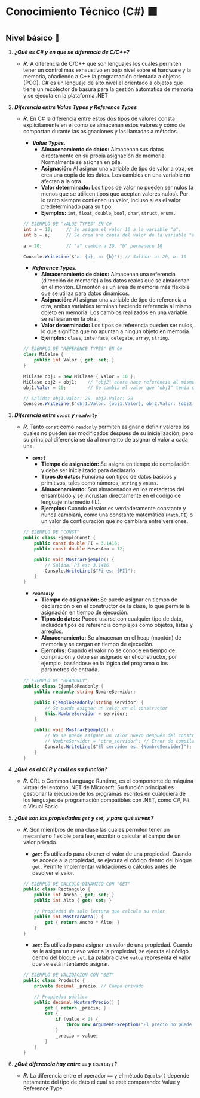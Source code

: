 # Conocimiento Técnico (C#) :purple_square:

## Nivel básico :checkered_flag:

1. **_¿Qué es C# y en que se diferencia de C/C++?_**
    - **_R._** A diferencia de C/C++ que son lenguajes los cuales permiten tener un control más exhaustivo en bajo nivel sobre el hardware y la memoria, añadiendo a C++ la programación orientada a objetos (POO). C# es un lenguaje de alto nivel el orientado a objetos que tiene un recolector de basura para la gestión automatica de memoria y se ejecuta en la plataforma .NET

2. **_Diferencia entre Value Types y Reference Types_**
    - **_R._** En C# la diferencia entre estos dos tipos de valores consta explicitamente en el como se almacenan estos valores y cómo de comportan durante las asignaciones y las llamadas a métodos.
        - **_Value Types._**
            - **Almacenamiento de datos:** Almacenan sus datos directamente en su propia asignación de memoria. Normalmente se asignan en pila.
            - **Asignación:** Al asignar una variable de tipo de valor a otra, se crea una copia de los datos. Los cambios en una variable no afectan a la otra.
            - **Valor determinado:** Los tipos de valor no pueden ser nulos (a menos que se utilicen tipos que aceptan valores nulos). Por lo tanto siempre contienen un valor, incluso si es el valor predeterminado para su tipo.
            - **Ejemplos:** `int`, `float`, `double`, `bool`, `char`, `struct`, `enums`.

        ```cs
        // EJEMPLO DE "VALUE TYPES" EN C#
        int a = 10;     // Se asigna el valor 10 a la variable "a".
        int b = a;      // Se crea una copia del valor de la variable "a" en la variable "b".

        a = 20;         // "a" cambia a 20, "b" permanece 10

        Console.WriteLine($"a: {a}, b: {b}"); // Salida: a: 20, b: 10
        ```

        - **_Reference Types._**
            - **Almacenamiento de datos:** Almacenan una referencia (dirección de memoria) a los datos reales que se almacenan en el montón. El montón es un área de memoria más flexible que se utiliza para datos dinámicos.
            - **Asignación:** Al asignar una variable de tipo de referencia a otra, ambas variables terminan haciendo referencia al mismo objeto en memoria. Los cambios realizados en una variable se reflejarán en la otra.
            - **Valor determinado:** Los tipos de referencia pueden ser nulos, lo que significa que no apuntan a ningún objeto en memoria.
            - **Ejemplos:** `class`, `interface`, `delegate`, `array`, `string`.

        ```cs
        // EJEMPLO DE "REFERENCE TYPES" EN C#
        class MiCalse {
            public int Valor { get; set; }
        }

        MiClase obj1 = new MiClase { Valor = 10 };
        MiClase obj2 = obj1;    // "obj2" ahora hace referencia al mismo objeto que "obj1"
        obj1.Valor = 20;        // Se cambia el valor que "obj1" tenia con anterioridad

        // Salida: obj1.Valor: 20, obj2.Valor: 20
        Console.WriteLine($"obj1.Valor: {obj1.Valor}, obj2.Valor: {obj2.Valor}");
        ```

3. **_Diferencia entre `const` y `readonly`_**
    - **_R._** Tanto `const` como `readonly` permiten asignar o definir valores los cuales no pueden ser modificados después de su inicialización, pero su principal diferencia se da al momento de asignar el valor a cada una.
        - **_`const`_**
            - **Tiempo de asignación:** Se asigna en tiempo de compilación y debe ser inicializado para declararlo.
            - **Tipos de datos:** Funciona con tipos de datos básicos y primitivos, tales como números, `string` y `enums`.
            - **Almacenamiento:** Son almacenados en los metadatos del ensamblado y se incrustan directamente en el código de lenguaje intermedio (IL).
            - **Ejemplos:** Cuando el valor es verdaderamente constante y nunca cambiará, como una constante matemática (`Math.PI`) o un valor de configuración que no cambiará entre versiones.

        ```cs
        // EJEMPLO DE "CONST"
        public class EjemploConst {
            public const double PI = 3.1416;
            public const double MesesAno = 12;

            public void MostrarEjemplo() {
                // Salida: Pi es: 3.1416
                Console.WriteLine($"Pi es: {PI}");
            }
        }
        ```

        - **_`readonly`_**
            - **Tiempo de asignación:** Se puede asignar en tiempo de declaración o en el constructor de la clase, lo que permite la asignación en tiempo de ejecución.
            - **Tipos de datos:** Puede usarse con cualquier tipo de dato, incluidos tipos de referencia complejos como objetos, listas y arreglos.
            - **Almacenamiento:** Se almacenan en el heap (montón) de memoria y se cargan en tiempo de ejecución.
            - **Ejemplos:** Cuando el valor no se conoce en tiempo de compilación y debe ser asignado en el constructor, por ejemplo, basándose en la lógica del programa o los parámetros de entrada.

        ```cs
        // EJEMPLO DE "READONLY"
        public class EjemploReadonly {
            public readonly string NombreServidor;

            public EjemploReadonly(string servidor) {
                // Se puede asignar un valor en el constructor
                this.NombreServidor = servidor;
            }

            public void MostrarEjemplo() {
                // No se puede asignar un valor nuevo después del constructor
                // NombreServidor = "otro_servidor"; // Error de compilación
                Console.WriteLine($"El servidor es: {NombreServidor}");
            }
        }
        ```

4. **_¿Qué es el CLR y cuál es su función?_**
    - **_R._** CRL o Common Language Runtime, es el componente de máquina virtual del entorno .NET de Microsoft. Su función principal es gestionar la ejecución de los programas escritos en cualquiera de los lenguajes de programación compatibles con .NET, como C#, F# o Visual Basic.

5. **_¿Qué son las propiedades `get` y `set`, y para qué sirven?_**
    - **_R._** Son miembros de una clase las cuales permiten tener un mecanismo flexible para leer, escribir o calcular el campo de un valor privado.
        - **_`get`:_** Es utilizado para obtener el valor de una propiedad. Cuando se accede a la propiedad, se ejecuta el código dentro del bloque `get`. Permite implementar validaciones o cálculos antes de devolver el valor.

        ```cs
        // EJEMPLO DE CALCULO DINAMICO CON "GET"
        public class Rectangulo {
            public int Ancho { get; set; }
            public int Alto { get; set; }

            // Propiedad de solo lectura que calcula su valor
            public int MostrarArea() {
                get { return Ancho * Alto; }
            }
        }
        ```

        - **_`set`:_** Es utilizado para asignar un valor de una propiedad. Cuando se le asigna un nuevo valor a la propiedad, se ejecuta el código dentro del bloque `set`. La palabra clave `value` representa el valor que se está intentando asignar.

        ```cs
        // EJEMPLO DE VALIDACIÓN CON "SET"
        public class Producto {
            private decimal _precio; // Campo privado

            // Propiedad pública
            public decimal MostrarPrecio() {
                get { return _precio; }
                set {
                    if (value < 0) {
                        throw new ArgumentException("El precio no puede ser negativo.");
                    }
                    _precio = value;
                }
            }
        }
        ```

6. **_¿Qué diferencia hay entre `==` y `Equals()`?_**
    - **_R._** La diferencia entre el operador `==` y el método `Equals()` depende netamente del tipo de dato el cual se esté comparando: Value y Reference Type.
